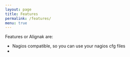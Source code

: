 ```yaml
---
layout: page
title: Features
permalink: /features/
menu: true
---
```


Features or Alignak are:

* Nagios compatible, so you can use your nagios cfg files
* 
